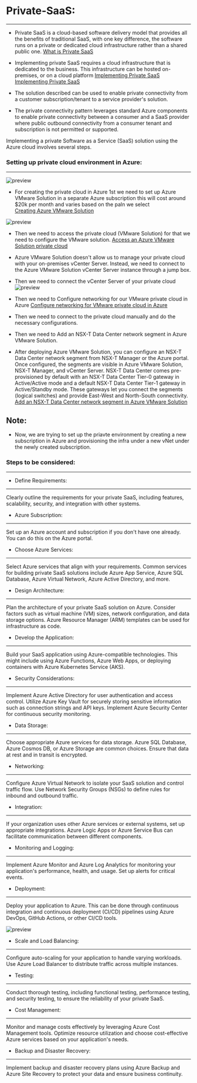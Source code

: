 # Private-SaaS:
---------------

* Private SaaS is a cloud-based software delivery model that provides all the benefits of traditional SaaS, with one key difference, the software runs on a private or dedicated cloud infrastructure rather than a shared public one.
[What is Private SaaS](https://opsverse.io/2022/08/17/what-is-private-saas/)
* Implementing private SaaS requires a cloud infrastructure that is dedicated to the business. This infrastructure can be hosted on-premises, or on a cloud platform 
[Implementing Private SaaS](https://craftercms.com/blog/2023/05/what-is-private-saas#:~:text=Implementing%20private%20SaaS%20requires%20a,Google%20Cloud%20Platform%20(GCP).)
[Implementing Private SaaS](https://techcommunity.microsoft.com/t5/azure-architecture-blog/private-connectivity-pattern/ba-p/2675067)


* The solution described can be used to enable private connectivity from a customer subscription/tenant to a service provider's solution.
* The private connectivity pattern leverages standard Azure components to enable private connectivity between a consumer and a SaaS provider where public outbound connectivity from a consumer tenant and subscription is not permitted or supported.

Implementing a private Software as a Service (SaaS) solution using the Azure cloud involves several steps.

### Setting up private cloud environment in Azure:
--------------------------------------------------

![preview](./Images/Privatte-SaaS-1.png)

* For creating the private cloud in Azure 1st we need to set up Azure VMware Solution in a separate Azure subscription this will cost around $20k per month and varies based on the paln we select  
[Creating Azure VMware Solution](https://learn.microsoft.com/en-us/azure/azure-vmware/tutorial-create-private-cloud?tabs=azure-portal)

![preview](./Images/Private-SaaS-3.png)

* Then we need to access the private cloud (VMware Solution) for that we need to configure the VMware solution.
[Access an Azure VMware Solution private cloud](https://learn.microsoft.com/en-us/azure/azure-vmware/tutorial-access-private-cloud)

* Azure VMware Solution doesn't allow us to manage your private cloud with your on-premises vCenter Server. Instead, we need to connect to the Azure VMware Solution vCenter Server instance through a jump box.
* Then we need to connect the vCenter Server of your private cloud
![preview](./Images/Private-SaaS-4.png)

* Then we need to Configure networking for our VMware private cloud in Azure
[Configure networking for VMware private cloud in Azure](https://learn.microsoft.com/en-us/azure/azure-vmware/tutorial-configure-networking)
* Then we need to connect to the private cloud manually and do the necessary configurations.

* Then we need to Add an NSX-T Data Center network segment in Azure VMware Solution.

* After deploying Azure VMware Solution, you can configure an NSX-T Data Center network segment from NSX-T Manager or the Azure portal. Once configured, the segments are visible in Azure VMware Solution, NSX-T Manager, and vCenter Server. NSX-T Data Center comes pre-provisioned by default with an NSX-T Data Center Tier-0 gateway in Active/Active mode and a default NSX-T Data Center Tier-1 gateway in Active/Standby mode. These gateways let you connect the segments (logical switches) and provide East-West and North-South connectivity.
[Add an NSX-T Data Center network segment in Azure VMware Solution](https://learn.microsoft.com/en-us/azure/azure-vmware/tutorial-nsx-t-network-segment)

Note:
-----

* Now, we are trying to set up the priavte environment by creating a new subscription in Azure and provisioning the infra under a new vNet under the newly created subscription.


### Steps to be considered:
---------------------------

* Define Requirements:
----------------------
Clearly outline the requirements for your private SaaS, including features, scalability, security, and integration with other systems.

* Azure Subscription:
---------------------
Set up an Azure account and subscription if you don't have one already. You can do this on the Azure portal.

* Choose Azure Services:
------------------------
Select Azure services that align with your requirements. Common services for building private SaaS solutions include Azure App Service, Azure SQL Database, Azure Virtual Network, Azure Active Directory, and more.

* Design Architecture:
----------------------
Plan the architecture of your private SaaS solution on Azure. Consider factors such as virtual machine (VM) sizes, network configuration, and data storage options. Azure Resource Manager (ARM) templates can be used for infrastructure as code.

* Develop the Application:
--------------------------
Build your SaaS application using Azure-compatible technologies. This might include using Azure Functions, Azure Web Apps, or deploying containers with Azure Kubernetes Service (AKS).

* Security Considerations:
---------------------------
Implement Azure Active Directory for user authentication and access control. Utilize Azure Key Vault for securely storing sensitive information such as connection strings and API keys. Implement Azure Security Center for continuous security monitoring.

* Data Storage:
---------------
Choose appropriate Azure services for data storage. Azure SQL Database, Azure Cosmos DB, or Azure Storage are common choices. Ensure that data at rest and in transit is encrypted.

* Networking:
-------------
Configure Azure Virtual Network to isolate your SaaS solution and control traffic flow. Use Network Security Groups (NSGs) to define rules for inbound and outbound traffic.

* Integration:
--------------
If your organization uses other Azure services or external systems, set up appropriate integrations. Azure Logic Apps or Azure Service Bus can facilitate communication between different components.

* Monitoring and Logging:
-------------------------
Implement Azure Monitor and Azure Log Analytics for monitoring your application's performance, health, and usage. Set up alerts for critical events.

* Deployment:
-------------
Deploy your application to Azure. This can be done through continuous integration and continuous deployment (CI/CD) pipelines using Azure DevOps, GitHub Actions, or other CI/CD tools.

![preview](./Images/Private-SaaS-2.png)

* Scale and Load Balancing:
---------------------------
Configure auto-scaling for your application to handle varying workloads. Use Azure Load Balancer to distribute traffic across multiple instances.

* Testing:
----------
Conduct thorough testing, including functional testing, performance testing, and security testing, to ensure the reliability of your private SaaS.

* Cost Management:
------------------
Monitor and manage costs effectively by leveraging Azure Cost Management tools. Optimize resource utilization and choose cost-effective Azure services based on your application's needs.

* Backup and Disaster Recovery:
--------------------------------
Implement backup and disaster recovery plans using Azure Backup and Azure Site Recovery to protect your data and ensure business continuity.